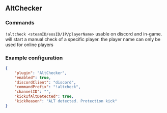 ## AltChecker

### Commands
`!altcheck <steamID/eosID/IP/playerName>` usable on discord and in-game. will start a manual check of a specific player. the player name can only be used for online players

### Example configuration
```json
{
    "plugin": "AltChecker",
    "enabled": true,
    "discordClient": "discord",
    "commandPrefix": "!altcheck",
    "channelID": "",
    "kickIfAltDetected": true,
    "kickReason": "ALT detected. Protection kick"
}
```
